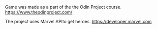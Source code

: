 
Game was made as a part of the the Odin Project course.
https://www.theodinproject.com/

The project uses Marvel APIto get heroes.
https://developer.marvel.com
